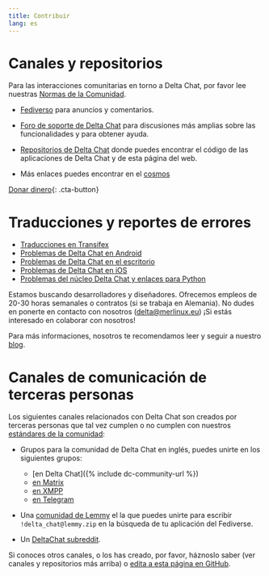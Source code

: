 ```yaml
---
title: Contribuir
lang: es
---
```


# Canales y repositorios

Para las interacciones comunitarias en torno a Delta Chat, por favor lee nuestras [Normas de la Comunidad](community-standards).

- [Fediverso](https://chaos.social/web/@delta) para anuncios y comentarios.

- [Foro de soporte de Delta Chat](https://support.delta.chat) para discusiones más amplias sobre las funcionalidades y para obtener ayuda.

- [Repositorios de Delta Chat](https://github.com/deltachat/) donde puedes encontrar el código de las aplicaciones de Delta Chat y de esta página del web.

- Más enlaces puedes encontrar en el [cosmos](https://cosmos.delta.chat)

[Donar dinero](donate){: .cta-button}

# Traducciones y reportes de errores

- [Traducciones en Transifex](https://www.transifex.com/delta-chat/public/)
- [Problemas de Delta Chat en Android](https://github.com/deltachat/deltachat-android/issues)
- [Problemas de Delta Chat en el escritorio](https://github.com/deltachat/deltachat-desktop/issues)
- [Problemas de Delta Chat en iOS](https://github.com/deltachat/deltachat-ios/issues)
- [Problemas del núcleo Delta Chat y enlaces para Python](https://github.com/deltachat/deltachat-core-rust/issues)

Estamos buscando desarrolladores y diseñadores.
Ofrecemos empleos de 20-30 horas semanales  o contratos (si se trabaja en Alemania).
No dudes en ponerte en contacto con nosotros (delta@merlinux.eu)
¡Si estás interesado en colaborar con nosotros!

Para más informaciones, nosotros te recomendamos leer y seguir a nuestro [blog](https://delta.chat/en/blog).


# Canales de comunicación de terceras personas

Los siguientes canales relacionados con Delta Chat son creados por terceras personas que tal vez cumplen o no cumplen con nuestros [estándares de la comunidad](community-standards): 

- Grupos para la comunidad de Delta Chat en inglés, puedes unirte en los siguientes grupos:
  * [en Delta Chat]({% include dc-community-url %})
  * [en Matrix](https://matrix.to/#/#Delta.Chat:matrix.org)
  * [en XMPP](xmpp:deltachat-en@chat.disroot.org?join)
  * [en Telegram](https://t.me/deltachat_community)

- Una [comunidad de Lemmy](https://lemmy.zip/c/delta_chat)
  el la que puedes unirte para escribir `!delta_chat@lemmy.zip` 
  en la búsqueda de tu aplicación del Fediverse.

- Un [DeltaChat subreddit](https://old.reddit.com/r/DeltaChat/).

Si conoces otros canales, o los has creado,
por favor, háznoslo saber (ver canales y repositorios más arriba)
o [edita a esta página en GitHub](https://github.com/deltachat/deltachat-pages/edit/master/en/contribute.md).
